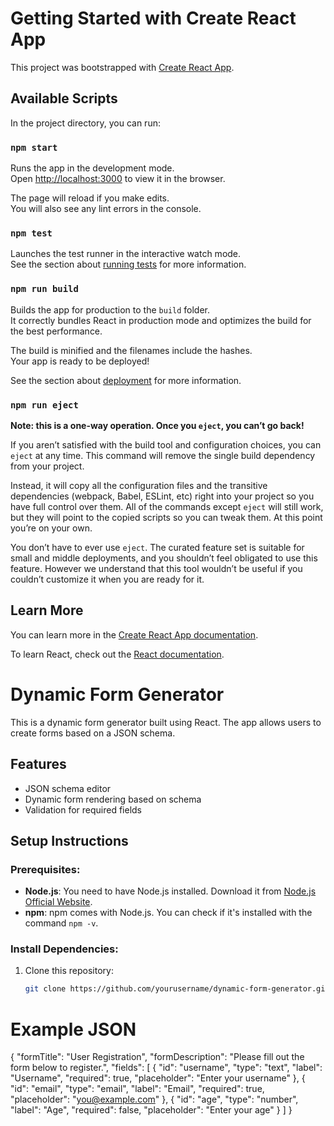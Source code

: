 # Getting Started with Create React App

This project was bootstrapped with [Create React App](https://github.com/facebook/create-react-app).

## Available Scripts

In the project directory, you can run:

### `npm start`

Runs the app in the development mode.\
Open [http://localhost:3000](http://localhost:3000) to view it in the browser.

The page will reload if you make edits.\
You will also see any lint errors in the console.

### `npm test`

Launches the test runner in the interactive watch mode.\
See the section about [running tests](https://facebook.github.io/create-react-app/docs/running-tests) for more information.

### `npm run build`

Builds the app for production to the `build` folder.\
It correctly bundles React in production mode and optimizes the build for the best performance.

The build is minified and the filenames include the hashes.\
Your app is ready to be deployed!

See the section about [deployment](https://facebook.github.io/create-react-app/docs/deployment) for more information.

### `npm run eject`

**Note: this is a one-way operation. Once you `eject`, you can’t go back!**

If you aren’t satisfied with the build tool and configuration choices, you can `eject` at any time. This command will remove the single build dependency from your project.

Instead, it will copy all the configuration files and the transitive dependencies (webpack, Babel, ESLint, etc) right into your project so you have full control over them. All of the commands except `eject` will still work, but they will point to the copied scripts so you can tweak them. At this point you’re on your own.

You don’t have to ever use `eject`. The curated feature set is suitable for small and middle deployments, and you shouldn’t feel obligated to use this feature. However we understand that this tool wouldn’t be useful if you couldn’t customize it when you are ready for it.

## Learn More

You can learn more in the [Create React App documentation](https://facebook.github.io/create-react-app/docs/getting-started).

To learn React, check out the [React documentation](https://reactjs.org/).


# Dynamic Form Generator

This is a dynamic form generator built using React. The app allows users to create forms based on a JSON schema.

## Features
- JSON schema editor
- Dynamic form rendering based on schema
- Validation for required fields

## Setup Instructions

### Prerequisites:
- **Node.js**: You need to have Node.js installed. Download it from [Node.js Official Website](https://nodejs.org/).
- **npm**: npm comes with Node.js. You can check if it's installed with the command `npm -v`.

### Install Dependencies:
1. Clone this repository:
   ```bash
   git clone https://github.com/yourusername/dynamic-form-generator.git
# Example JSON
   {
  "formTitle": "User Registration",
  "formDescription": "Please fill out the form below to register.",
  "fields": [
    {
      "id": "username",
      "type": "text",
      "label": "Username",
      "required": true,
      "placeholder": "Enter your username"
    },
    {
      "id": "email",
      "type": "email",
      "label": "Email",
      "required": true,
      "placeholder": "you@example.com"
    },
    {
      "id": "age",
      "type": "number",
      "label": "Age",
      "required": false,
      "placeholder": "Enter your age"
    }
  ]
}
